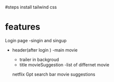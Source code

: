 #steps
install tailwind css

# features

Login page
-singin and singup

- header(after login )
  -main movie

  - trailer in backgroud
  - title
    movieSuggestion
    -list of differnet movie

  netflix Gpt
  search bar
  movie suggestions
